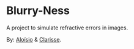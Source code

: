 # Blurry-Ness
A project to simulate refractive errors in images.

By: <a href="https://github.com/laosioor">Aloísio</a> & <a href="https://github.com/RezeScarlet">Clarisse</a>.
